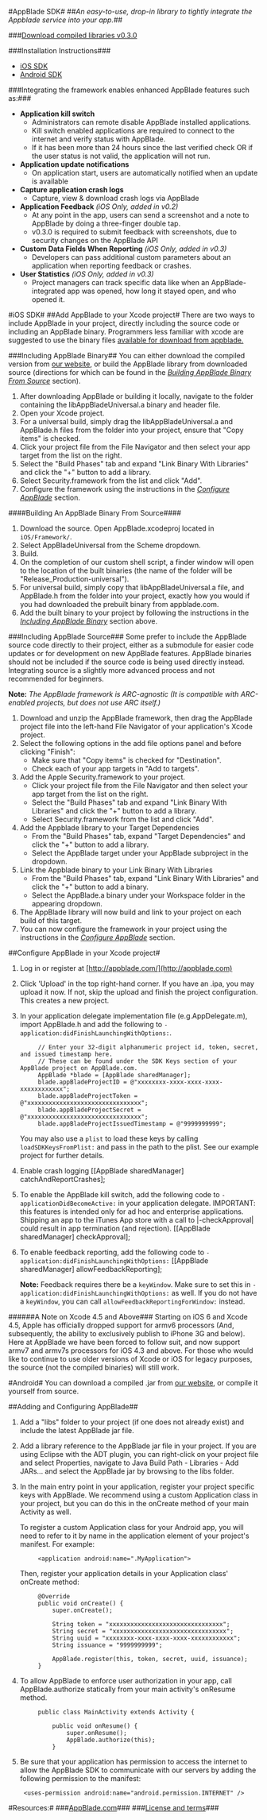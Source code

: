 #AppBlade SDK#
##*An easy-to-use, drop-in library to tightly integrate the Appblade service into your app.*##

###[Download compiled libraries v0.3.0](http://appblade.com/sdk/download)

###Installation Instructions###
- [iOS SDK](https://github.com/AppBlade/SDK#ios-sdk)
- [Android SDK](https://github.com/AppBlade/SDK#android)

###Integrating the framework enables enhanced AppBlade features such as:###

 - **Application kill switch**
   - Administrators can remote disable AppBlade installed applications.
   - Kill switch enabled applications are required to connect to the internet and verify status with AppBlade.
   - If it has been more than 24 hours since the last verified check OR if the user status is not valid, the application will not run.
 - **Application update notifications**
   - On application start, users are automatically notified when an update is available
 - **Capture application crash logs**
   - Capture, view & download crash logs via AppBlade  
 - **Application Feedback** *(iOS Only, added in v0.2)*
 	- At any point in the app, users can send a screenshot and a note to AppBlade by doing a three-finger double tap.
	- v0.3.0 is required to submit feedback with screenshots, due to security changes on the AppBlade API
 - **Custom Data Fields When Reporting** *(iOS Only, added in v0.3)*
 	- Developers can pass additional custom parameters about an application when reporting feedback or crashes. 
 - **User Statistics** *(iOS Only, added in v0.3)*
 	- Project managers can track specific data like when an AppBlade-integrated app was opened, how long it stayed open, and who opened it. 

 	
#iOS SDK#
##Add AppBlade to your Xcode project#
There are two ways to include AppBlade in your project, directly including the source code or including an AppBlade binary. Programmers less familiar with xcode are suggested to use the binary files [available for download from appblade.](http://appblade.com/sdk/download)

###Including AppBlade Binary##
You can either download the compiled version from [our website](http://appblade.com/sdk/download), or build the AppBlade library from downloaded source (directions for which can be found in the [*Building AppBlade Binary From Source*](https://github.com/AppBlade/SDK#building-an-appblade-binary-from-source) section).

1. After downloading AppBlade or building it locally, navigate to the folder containing the libAppBladeUniversal.a binary and header file.
2. Open your Xcode project.
3. For a universal build, simply drag the libAppBladeUniversal.a and AppBlade.h files from the folder into your project, ensure that "Copy items" is checked. 
4. Click your project file from the File Navigator and then select your app target from the list on the right.
5. Select the "Build Phases" tab and expand "Link Binary With Libraries" and click the "+" button to add a library.
6. Select Security.framework from the list and click "Add".
7. Configure the framework using the instructions in the [*Configure AppBlade*](https://github.com/AppBlade/SDK#configure-appblade-in-your-xcode-project) section.

####Building An AppBlade Binary From Source####
1. Download the source. Open AppBlade.xcodeproj located in `iOS/Framework/`.  
2. Select AppBladeUniversal from the Scheme dropdown.
3. Build.
4. On the completion of our custom shell script, a finder window will open to the location of the built binaries (the name of the folder will be "Release_Production-universal").
5. For universal build, simply copy that libAppBladeUniversal.a file, and AppBlade.h from the folder into your project, exactly how you would if you had downloaded the prebuilt binary from appblade.com.  
6. Add the built binary to your project by following the instructions in the [*Including AppBlade Binary*](https://github.com/AppBlade/SDK#including-appblade-binary) section above. 


###Including AppBlade Source###
Some prefer to include the AppBlade source code directly to their project, either as a submodule for easier code updates or for development on new AppBlade features. AppBlade binaries should not be included if the source code is being used directly instead. Integrating source is a slightly more advanced process and not recommended for beginners. 

**Note:** *The AppBlade framework is ARC-agnostic (It is compatible with ARC-enabled projects, but does not use ARC itself.)*

1. Download and unzip the AppBlade framework, then drag the AppBlade project file into the left-hand File Navigator of your application's Xcode project.
1.  Select the following options in the add file options panel and before clicking "Finish":
    - Make sure that "Copy items" is checked for "Destination".
    - Check each of your app targets in "Add to targets".
1.  Add the Apple Security.framework to your project.
    - Click your project file from the File Navigator and then select your app target from the list on the right.
    - Select the "Build Phases" tab and expand "Link Binary With Libraries" and click the "+" button to add a library.
    - Select Security.framework from the list and click "Add".
1.  Add the Appblade library to your Target Dependencies 
    - From the "Build Phases" tab, expand "Target Dependencies" and click the "+" button to add a library.
    - Select the AppBlade target under your AppBlade subproject in the dropdown. 
1.  Link the Appblade binary to your Link Binary With Libraries 
    - From the "Build Phases" tab, expand "Link Binary With Libraries" and click the "+" button to add a binary.
    - Select the AppBlade.a binary under your Workspace folder in the appearing dropdown. 
1.  The AppBlade library will now build and link to your project on each build of this target. 
1.  You can now configure the framework in your project using the instructions in the [*Configure AppBlade*](https://github.com/AppBlade/SDK#configure-appblade-in-your-xcode-project) section.


##Configure AppBlade in your Xcode project#

1. Log in or register at [http://appblade.com/](http://appblade.com)
1. Click 'Upload' in the top right-hand corner. If you have an .ipa, you may upload it now. If not, skip the upload and finish the project configuration. This creates a new project.
1. In your application delegate implementation file (e.g.AppDelegate.m), import AppBlade.h and add the following to `-application:didFinishLaunchingWithOptions:`.

            // Enter your 32-digit alphanumeric project id, token, secret, and issued timestamp here.
            // These can be found under the SDK Keys section of your AppBlade project on AppBlade.com.
            AppBlade *blade = [AppBlade sharedManager];
            blade.appBladeProjectID = @"xxxxxxxx-xxxx-xxxx-xxxx-xxxxxxxxxxxx";
            blade.appBladeProjectToken = @"xxxxxxxxxxxxxxxxxxxxxxxxxxxxxxxx";
            blade.appBladeProjectSecret = @"xxxxxxxxxxxxxxxxxxxxxxxxxxxxxxxx";
            blade.appBladeProjectIssuedTimestamp = @"9999999999";
            
    You may also use a `plist` to load these keys by calling `loadSDKKeysFromPlist:` and pass in the path to the plist. See our example project for further details.
    

    

1.  Enable crash logging
            [[AppBlade sharedManager] catchAndReportCrashes];

1.  To enable the AppBlade kill switch, add the following code to `-applicationDidBecomeActive:` in your application delegate. IMPORTANT: this features is intended only for ad hoc and enterprise applications. Shipping an app to the iTunes App store with a call to |-checkApproval| could result in app termination (and rejection).
            [[AppBlade sharedManager] checkApproval];
            
1. To enable feedback reporting, add the following code to `-application:didFinishLaunchingWithOptions:`
            [[AppBlade sharedManager] allowFeedbackReporting];
            
   **Note:** Feedback requires there be a `keyWindow`. Make sure to set this in `-application:didFinishLaunchingWithOptions:` as well. If you do not have a `keyWindow`, you can call `allowFeedbackReportingForWindow:` instead.

######A Note on Xcode 4.5 and Above###
Starting on iOS 6 and Xcode 4.5, Apple has officially dropped support for armv6 processors (And, subsequently, the ability to exclusively publish to iPhone 3G and below).
Here at AppBlade we have been forced to follow suit, and now support armv7 and armv7s processors for iOS 4.3 and above.
For those who would like to continue to use older versions of Xcode or iOS for legacy purposes, the source (not the compiled binaries) will still work.          

#Android#
You can download a compiled .jar from [our website](http://appblade.com/sdk/download), or compile it yourself from source.

##Adding and Configuring AppBlade##

1. Add a "libs" folder to your project (if one does not already exist) and include the latest AppBlade jar file.
2. Add a library reference to the AppBlade jar file in your project.  If you are using Eclipse with the ADT plugin, you can right-click on your project file and select Properties, navigate to Java Build Path - Libraries - Add JARs... and select the AppBlade jar by browsing to the libs folder.
3. In the main entry point in your application, register your project specific keys with AppBlade.  We recommend using a custom Application class in your project, but you can do this in the onCreate method of your main Activity as well.

	To register a custom Application class for your Android app, you will need to refer to it by name in the application element of your project's manifest.  For example:

			<application android:name=".MyApplication">
	
	Then, register your application details in your Application class' onCreate method:

			@Override
			public void onCreate() {
				super.onCreate();
				
				String token = "xxxxxxxxxxxxxxxxxxxxxxxxxxxxxxxx";
				String secret = "xxxxxxxxxxxxxxxxxxxxxxxxxxxxxxxx";
				String uuid = "xxxxxxxx-xxxx-xxxx-xxxx-xxxxxxxxxxxx";
				String issuance = "9999999999";
				
				AppBlade.register(this, token, secret, uuid, issuance);
			}
	
4. To allow AppBlade to enforce user authorization in your app, call AppBlade.authorize statically from your main activity's onResume method.

			public class MainActivity extends Activity {
				
				public void onResume() {
					super.onResume();
					AppBlade.authorize(this);
				}

5. Be sure that your application has permission to access the internet to allow the AppBlade SDK to communicate with our servers by adding the following permission to the manifest:

		<uses-permission android:name="android.permission.INTERNET" />

#Resources:#
###[AppBlade.com](https://appblade.com/)###
###[License and terms](https://appblade.com/terms_of_use)###
